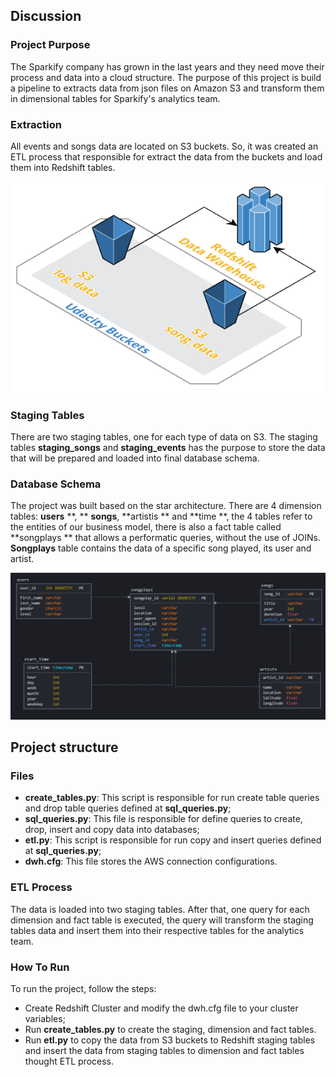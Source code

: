 ## Discussion



### Project Purpose


The Sparkify company has grown in the last years and they need move their process and data into a cloud structure. The purpose of this project is build a pipeline to extracts data from json files on Amazon S3 and transform them in dimensional tables for Sparkify's analytics team.



### Extraction


All events and songs data are located on S3 buckets. So, it was created an ETL process that responsible for extract the data from the buckets and load them into Redshift tables. 

![extraction](extraction.png)




### Staging Tables

There are two staging tables, one for each type of data on S3. The staging tables **staging_songs** and **staging_events** has the purpose to store the data that will be prepared and loaded into final database schema.




### Database Schema


The project was built based on the star architecture. There are 4 dimension tables: **users** **, ** **songs**, **artistis ** and **time **, the 4 tables refer to the entities of our business model, there is also a fact table called **songplays ** that allows a performatic queries, without the use of JOINs. **Songplays** table contains the data of a specific song played, its user and artist.

![schema](schema.png)



## Project structure




### Files 


- **create_tables.py**: This script is responsible for run create table queries and drop table queries defined at **sql_queries.py**;
- **sql_queries.py**: This file is responsible for define queries to create, drop, insert and copy data into databases;
- **etl.py**: This script is responsible for run copy and insert queries defined at **sql_queries.py**;
- **dwh.cfg**: This file stores the AWS connection configurations.




### ETL Process

The data is loaded into two staging tables. After that, one query for each dimension and fact table is executed, the query will transform the staging tables  data and insert them into their respective tables for the analytics team.




### How To Run


To run the project, follow the steps: 

- Create Redshift Cluster and modify the dwh.cfg file to your cluster variables;
- Run **create_tables.py** to create the staging, dimension and fact tables.
- Run **etl.py** to copy the data from S3 buckets to Redshift staging tables and insert the data from staging tables to dimension and fact tables thought ETL process.
